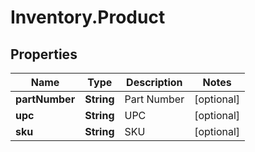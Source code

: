# Inventory.Product

## Properties

Name | Type | Description | Notes
------------ | ------------- | ------------- | -------------
**partNumber** | **String** | Part Number | [optional] 
**upc** | **String** | UPC | [optional] 
**sku** | **String** | SKU | [optional] 


